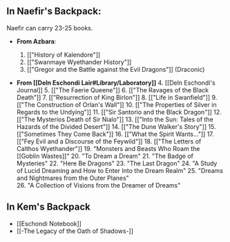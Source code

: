 ## In Naefir's Backpack:
Naefir can carry 23-25 books.

- **From Azbara**:
	1. [["History of Kalendore"]] 
	2. [["Swanmaye Wyethander History"]]
	3. [["Gregor and the Battle against the Evil Dragons"]] (Draconic)

- **From [[Deln Eschondi Lair#Library/Laboratory]]**
	  4. [[Deln Eschondi's Journal]]
	  5. [["The Faerie Queene"]]
	  6. [["The Ravages of the Black Death"]]
	  7. [["Resurrection of King Birlon"]]
	  8. [["Life in Swanfield"]]
	  9. [["The Construction of Orlan's Wall"]]
	  10. [["The Properties of Silver in Regards to the Undying"]]
	  11. [["Sir Santorio and the Black Dragon"]]
	  12. [["The Mysterios Death of Sir Nialo"]]
	  13. [["Into the Sun: Tales of the Hazards of the Divided Desert"]]
	  14. [["The Dune Walker's Story"]]
	  15. [["Sometimes They Come Back"]]
	  16. [["What the Spirit Wants..."]]
	  17. [["Fey Evil and a Discourse of the Feywild"]]
	  18. [["The Letters of Calthos Wyethander"]]
	  19. "Monsters and Beasts Who Roam the [[Goblin Wastes]]"
	  20. "To Dream a Dream"
	  21. "The Badge of Mysteries"
	  22. "Here Be Dragons"
	  23. "The Last Dragon"
	  24. "A Study of Lucid Dreaming and How to Enter Into the Dream Realm" 
	  25. "Dreams and Nightmares from the Outer Planes"  
	  26. "A Collection of Visions from the Dreamer of Dreams"

## In Kem's Backpack

- [[Eschondi Notebook]]
- [[-The Legacy of the Oath of Shadows-]]
